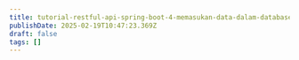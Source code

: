```yaml
---
title: tutorial-restful-api-spring-boot-4-memasukan-data-dalam-database
publishDate: 2025-02-19T10:47:23.369Z
draft: false
tags: []
---
```

